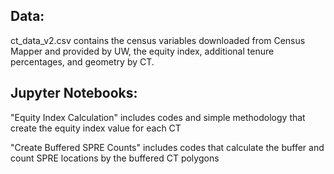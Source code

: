 ## **Data:**

ct_data_v2.csv contains the census variables downloaded from Census Mapper and provided by UW, the equity index, additional tenure percentages, and geometry by CT.

## **Jupyter Notebooks:**

"Equity Index Calculation" includes codes and simple methodology that create the equity index value for each CT

"Create Buffered SPRE Counts" includes codes that calculate the buffer and count SPRE locations by the buffered CT polygons